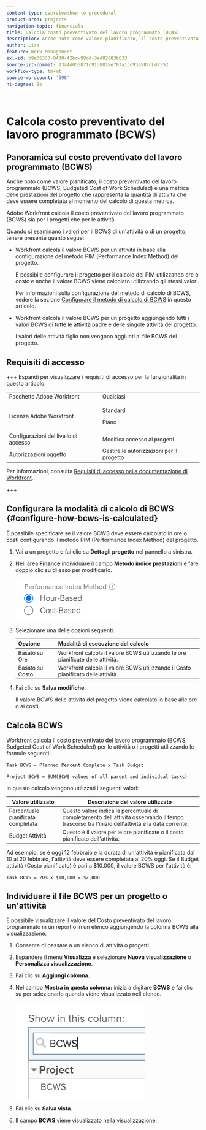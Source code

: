 ```yaml
---
content-type: overview;how-to-procedural
product-area: projects
navigation-topic: financials
title: Calcola costo preventivato del lavoro programmato (BCWS)
description: Anche noto come valore pianificato, il costo preventivato del lavoro programmato (BCWS, Budgeted Cost of Work Scheduled) è una metrica delle prestazioni del progetto che rappresenta la quantità di attività che deve essere completata al momento del calcolo di questa metrica.
author: Lisa
feature: Work Management
exl-id: b9a36333-9430-42bd-99dd-3ad82803b633
source-git-commit: 23a4d055871c9138818e70fa1cd936581dbd7552
workflow-type: tm+mt
source-wordcount: '598'
ht-degree: 2%

---
```


# Calcola costo preventivato del lavoro programmato (BCWS)

## Panoramica sul costo preventivato del lavoro programmato (BCWS)

Anche noto come valore pianificato, il costo preventivato del lavoro programmato (BCWS, Budgeted Cost of Work Scheduled) è una metrica delle prestazioni del progetto che rappresenta la quantità di attività che deve essere completata al momento del calcolo di questa metrica.

Adobe Workfront calcola il costo preventivato del lavoro programmato (BCWS) sia per i progetti che per le attività.

Quando si esaminano i valori per il BCWS di un&#39;attività o di un progetto, tenere presente quanto segue:

* Workfront calcola il valore BCWS per un&#39;attività in base alla configurazione del metodo PIM (Performance Index Method) del progetto.

  È possibile configurare il progetto per il calcolo del PIM utilizzando ore o costo e anche il valore BCWS viene calcolato utilizzando gli stessi valori.

  Per informazioni sulla configurazione del metodo di calcolo di BCWS, vedere la sezione [Configurare il metodo di calcolo di BCWS](#configure-how-bcws-is-calculated) in questo articolo.

* Workfront calcola il valore BCWS per un progetto aggiungendo tutti i valori BCWS di tutte le attività padre e delle singole attività del progetto.

  I valori delle attività figlio non vengono aggiunti al file BCWS del progetto.

## Requisiti di accesso

+++ Espandi per visualizzare i requisiti di accesso per la funzionalità in questo articolo.

<table style="table-layout:auto"> 
 <col> 
 <col> 
 <tbody> 
  <tr> 
   <td>Pacchetto Adobe Workfront</td> 
   <td>Qualsiasi</td> 
  </tr> 
  <tr> 
   <td>Licenza Adobe Workfront</td> 
   <td>
   <p>Standard</p>
   <p>Piano</p></td> 
  </tr> 
  <tr> 
   <td>Configurazioni del livello di accesso</td> 
   <td>Modifica accesso ai progetti</td> 
  </tr> 
  <tr> 
   <td>Autorizzazioni oggetto</td> 
   <td>Gestire le autorizzazioni per il progetto</td> 
  </tr> 
 </tbody> 
</table>

Per informazioni, consulta [Requisiti di accesso nella documentazione di Workfront](/help/quicksilver/administration-and-setup/add-users/access-levels-and-object-permissions/access-level-requirements-in-documentation.md).

+++

## Configurare la modalità di calcolo di BCWS {#configure-how-bcws-is-calculated}

È possibile specificare se il valore BCWS deve essere calcolato in ore o costi configurando il metodo PIM (Performance Index Method) del progetto.

1. Vai a un progetto e fai clic su **Dettagli progetto** nel pannello a sinistra.
1. Nell&#39;area **Finance** individuare il campo **Metodo indice prestazioni** e fare doppio clic su di esso per modificarlo.

   ![Opzioni PIM](assets/pim-options-hour-cost-based-nwe.png)

1. Selezionare una delle opzioni seguenti:

   | Opzione | Modalità di esecuzione del calcolo |
   |---|---|
   | Basato su Ore | Workfront calcola il valore BCWS utilizzando le ore pianificate delle attività. |
   | Basato su Costo | Workfront calcola il valore BCWS utilizzando il Costo pianificato delle attività. |


1. Fai clic su **Salva modifiche**.

   Il valore BCWS delle attività del progetto viene calcolato in base alle ore o ai costi.

## Calcola BCWS

Workfront calcola il costo preventivato del lavoro programmato (BCWS, Budgeted Cost of Work Scheduled) per le attività o i progetti utilizzando le formule seguenti:

```
Task BCWS = Planned Percent Complete x Task Budget
```

```
Project BCWS = SUM(BCWS values of all parent and individual tasks)
```

In questo calcolo vengono utilizzati i seguenti valori:

| Valore utilizzato | Descrizione del valore utilizzato |
|---|---|
| Percentuale pianificata completata | Questo valore indica la percentuale di completamento dell&#39;attività osservando il tempo trascorso tra l&#39;inizio dell&#39;attività e la data corrente. |
| Budget Attività | Questo è il valore per le ore pianificate o il costo pianificato dell&#39;attività. |

Ad esempio, se è oggi 12 febbraio e la durata di un&#39;attività è pianificata dal 10 al 20 febbraio, l&#39;attività deve essere completata al 20% oggi. Se il Budget attività (Costo pianificato) è pari a $10.000, il valore BCWS per l&#39;attività è:

```
Task BCWS = 20% x $10,000 = $2,000
```

## Individuare il file BCWS per un progetto o un&#39;attività

È possibile visualizzare il valore del Costo preventivato del lavoro programmato in un report o in un elenco aggiungendo la colonna BCWS alla visualizzazione.

1. Consente di passare a un elenco di attività o progetti.
1. Espandere il menu **Visualizza** e selezionare **Nuova visualizzazione** o **Personalizza visualizzazione**.

1. Fai clic su **Aggiungi colonna**.
1. Nel campo **Mostra in questa colonna:** inizia a digitare **BCWS** e fai clic su per selezionarlo quando viene visualizzato nell&#39;elenco.

   ![BCWS nella visualizzazione del progetto](assets/bcws-in-project-view.png)

1. Fai clic su **Salva vista**.
1. Il campo **BCWS** viene visualizzato nella visualizzazione.
